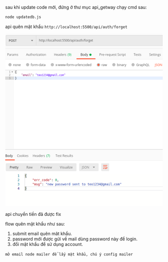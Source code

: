 sau khi update code mới, đứng ở thư mục api_getway chạy cmd sau:

``` bash
node updatedb.js 
```

api quên mật khẩu `http://localhost:5500/api/auth/forget`

![hinh1](./pic_guide/forget.png)

api chuyển tiền đã được fix

flow quên mật khẩu như sau:
1. submit email quên mât khẩu.
2. password mới được gửi về mail dùng password này để login.
3. đổi mật khẩu để sử dụng account.


`mở email node mailer để lấy mật khẩu, chú ý config mailer`